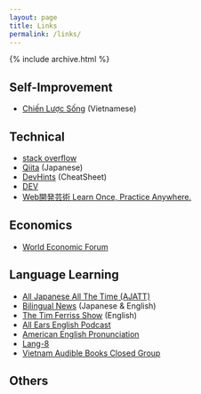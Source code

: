 ```yaml
---
layout: page
title: Links
permalink: /links/
---
```

{% include archive.html %}

## Self-Improvement
- [Chiến Lược Sống](https://chienluocsong.com/) (Vietnamese)

## Technical
- [stack overflow](https://stackoverflow.com/)
- [Qiita](https://qiita.com/) (Japanese)
- [DevHints](https://devhints.io/) (CheatSheet)
- [DEV](https://dev.to/)
- [Web開発芸術 Learn Once, Practice Anywhere.](https://sites.google.com/site/webdevelopart/)

## Economics
- [World Economic Forum](https://www.weforum.org/)

## Language Learning
- [All Japanese All The Time (AJATT)](http://www.alljapaneseallthetime.com/blog/)
- [Bilingual News](https://bilingualnews.libsyn.com/) (Japanese & English)
- [The Tim Ferriss Show](https://tim.blog/podcast/) (English)
- [All Ears English Podcast](https://www.allearsenglish.com/episodes/)
- [American English Pronunciation](https://pronuncian.com/)
- [Lang-8](https://lang-8.com/)
- [Vietnam Audible Books Closed Group](https://www.facebook.com/groups/audiblevietnam/)

## Others
